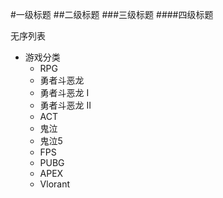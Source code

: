 #一级标题
##二级标题
###三级标题
####四级标题

无序列表 
* 游戏分类
  * RPG
   * 勇者斗恶龙
    * 勇者斗恶龙 I
    * 勇者斗恶龙 II
  * ACT
   * 鬼泣
    * 鬼泣5
  * FPS
   * PUBG
   * APEX
   * Vlorant

